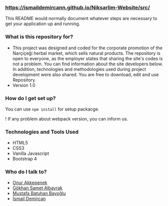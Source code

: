 ### https://ismaildemircann.github.io/Niksarlim-Website/src/

This README would normally document whatever steps are necessary to get your application up and running.

### What is this repository for? ###

* This project was designed and coded for the corporate promotion of the Narçiçeği herbal market, which sells natural products. The repository is open to everyone, as the employer states that sharing the site's codes is not a problem. You can find information about the site developers below. In addition, technologies and methodologies used during project development were also shared. You are free to download, edit and use Repository.
* Version 1.0

### How do I get set up? ###

You can use `npm install` for setup packacge. 

! If any problem about webpack version, you can inform us.

### Technologies and Tools Used

- HTML5
- CSS3
- Vanilla Javascript
- Bootstrap 4

### Who do I talk to? ###

* [Onur Akkepenek](https://github.com/OnurAkkepenekk)
* [Gökhan Samet Albayrak](https://github.com/gokhansamet)
* [Mustafa Batuhan Bayoğlu](https://github.com/batuhanbay)
* [İsmail Demircan](https://ismaildemircan.com/)
